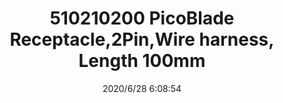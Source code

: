 ﻿---
layout: post 
title: 510210200 PicoBlade Receptacle,2Pin,Wire harness, Length 100mm
tags: 
categories: wire-harness
overview: 510210200 PicoBlade Receptacle,2Pin,Wire harness, Length 100mm,1.25mm Pitch, Single Row, Friction Lock, 2 Circuits, Natural
series: 
part_number: 510210200
thumb_img: static/202006/352-thumb-20200628141031.jpg
small_img: static/202006/352-20200628141031.jpg
date: 2020/6/28 6:08:54
---



